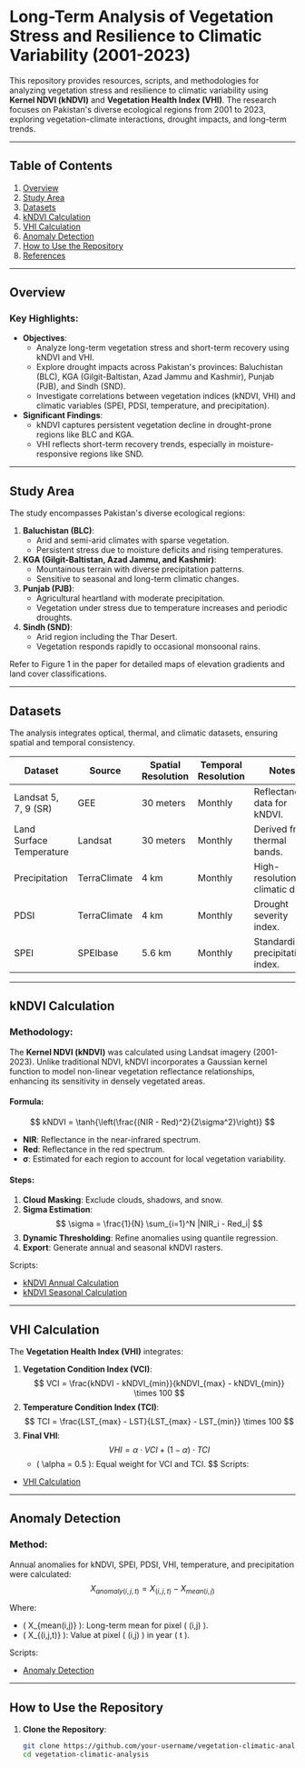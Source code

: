 # Long-Term Analysis of Vegetation Stress and Resilience to Climatic Variability (2001-2023)

This repository provides resources, scripts, and methodologies for analyzing vegetation stress and resilience to climatic variability using **Kernel NDVI (kNDVI)** and **Vegetation Health Index (VHI)**. The research focuses on Pakistan's diverse ecological regions from 2001 to 2023, exploring vegetation-climate interactions, drought impacts, and long-term trends.

---

## Table of Contents

1. [Overview](#overview)
2. [Study Area](#study-area)
3. [Datasets](#datasets)
4. [kNDVI Calculation](#kndvi-calculation)
5. [VHI Calculation](#vhi-calculation)
6. [Anomaly Detection](#anomaly-detection)
7. [How to Use the Repository](#how-to-use-the-repository)
8. [References](#references)

---

## Overview

### Key Highlights:
- **Objectives**:
  - Analyze long-term vegetation stress and short-term recovery using kNDVI and VHI.
  - Explore drought impacts across Pakistan's provinces: Baluchistan (BLC), KGA (Gilgit-Baltistan, Azad Jammu and Kashmir), Punjab (PJB), and Sindh (SND).
  - Investigate correlations between vegetation indices (kNDVI, VHI) and climatic variables (SPEI, PDSI, temperature, and precipitation).
- **Significant Findings**:
  - kNDVI captures persistent vegetation decline in drought-prone regions like BLC and KGA.
  - VHI reflects short-term recovery trends, especially in moisture-responsive regions like SND.

---

## Study Area

The study encompasses Pakistan's diverse ecological regions:
1. **Baluchistan (BLC)**:
   - Arid and semi-arid climates with sparse vegetation.
   - Persistent stress due to moisture deficits and rising temperatures.
2. **KGA (Gilgit-Baltistan, Azad Jammu, and Kashmir)**:
   - Mountainous terrain with diverse precipitation patterns.
   - Sensitive to seasonal and long-term climatic changes.
3. **Punjab (PJB)**:
   - Agricultural heartland with moderate precipitation.
   - Vegetation under stress due to temperature increases and periodic droughts.
4. **Sindh (SND)**:
   - Arid region including the Thar Desert.
   - Vegetation responds rapidly to occasional monsoonal rains.

Refer to Figure 1 in the paper for detailed maps of elevation gradients and land cover classifications.

---

## Datasets

The analysis integrates optical, thermal, and climatic datasets, ensuring spatial and temporal consistency.

| **Dataset**             | **Source**         | **Spatial Resolution** | **Temporal Resolution** | **Notes**                       |
|--------------------------|--------------------|-------------------------|--------------------------|----------------------------------|
| Landsat 5, 7, 9 (SR)    | GEE               | 30 meters              | Monthly                 | Reflectance data for kNDVI.     |
| Land Surface Temperature | Landsat           | 30 meters              | Monthly                 | Derived from thermal bands.     |
| Precipitation            | TerraClimate      | 4 km                   | Monthly                 | High-resolution climatic data.  |
| PDSI                    | TerraClimate      | 4 km                   | Monthly                 | Drought severity index.         |
| SPEI                    | SPEIbase          | 5.6 km                 | Monthly                 | Standardized precipitation index.|

---

## kNDVI Calculation

### Methodology:
The **Kernel NDVI (kNDVI)** was calculated using Landsat imagery (2001-2023). Unlike traditional NDVI, kNDVI incorporates a Gaussian kernel function to model non-linear vegetation reflectance relationships, enhancing its sensitivity in densely vegetated areas.

#### Formula:
$$
kNDVI = \tanh{\left(\frac{(NIR - Red)^2}{2\sigma^2}\right)}
$$


- **NIR**: Reflectance in the near-infrared spectrum.
- **Red**: Reflectance in the red spectrum.
- **σ**: Estimated for each region to account for local vegetation variability.

#### Steps:
1. **Cloud Masking**: Exclude clouds, shadows, and snow.
2. **Sigma Estimation**:
   $$
   \sigma = \frac{1}{N} \sum_{i=1}^N |NIR_i - Red_i|
  $$
3. **Dynamic Thresholding**: Refine anomalies using quantile regression.
4. **Export**: Generate annual and seasonal kNDVI rasters.

Scripts:
- [kNDVI Annual Calculation](https://github.com/kmkamilkhel/Ecology-and-Evolution-Drought-Analysis/blob/main/Kndvi_Annual_Pak.js)
- [kNDVI Seasonal Calculation](https://github.com/kmkamilkhel/Ecology-and-Evolution-Drought-Analysis/blob/main/Kndvi_Seasonal_Pak.js)

---

## VHI Calculation

The **Vegetation Health Index (VHI)** integrates:
1. **Vegetation Condition Index (VCI)**:
   $$
   VCI = \frac{kNDVI - kNDVI_{min}}{kNDVI_{max} - kNDVI_{min}} \times 100
   $$
2. **Temperature Condition Index (TCI)**:
   $$
   TCI = \frac{LST_{max} - LST}{LST_{max} - LST_{min}} \times 100
  $$
3. **Final VHI**:
  $$
   VHI = \alpha \cdot VCI + (1 - \alpha) \cdot TCI
  $$
   - \( \alpha = 0.5 \): Equal weight for VCI and TCI.
$$
Scripts:
- [VHI Calculation](./vhi_calculation.js)

---

## Anomaly Detection

### Method:
Annual anomalies for kNDVI, SPEI, PDSI, VHI, temperature, and precipitation were calculated:
$$
X_{anomaly(i,j,t)} = X_{(i,j,t)} - X_{mean(i,j)}
$$

Where:
- \( X_{mean(i,j)} \): Long-term mean for pixel \( (i,j) \).
- \( X_{(i,j,t)} \): Value at pixel \( (i,j) \) in year \( t \).

Scripts:
- [Anomaly Detection](./anomaly_detection.js)

---

## How to Use the Repository

1. **Clone the Repository**:
   ```bash
   git clone https://github.com/your-username/vegetation-climatic-analysis.git
   cd vegetation-climatic-analysis
